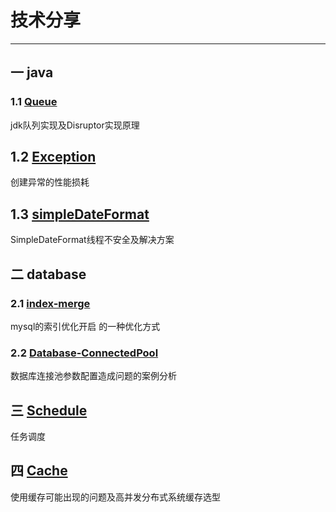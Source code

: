 # 技术分享
---

## 一 java
### 1.1 [Queue](markdown/queue.md)
jdk队列实现及Disruptor实现原理
## 1.2 [Exception](markdown/exception.md)
创建异常的性能损耗
## 1.3 [simpleDateFormat](markdown/simpleDateFormat.md)
SimpleDateFormat线程不安全及解决方案
 
## 二 database
### 2.1 [index-merge](markdown/index-merge.md)
mysql的索引优化开启 的一种优化方式
### 2.2 [Database-ConnectedPool](markdown/dataSourceConnectedPool.md)
数据库连接池参数配置造成问题的案例分析

## 三 [Schedule](markdown/schedule.md)
任务调度 

## 四 [Cache](markdown/cache.md)
使用缓存可能出现的问题及高并发分布式系统缓存选型